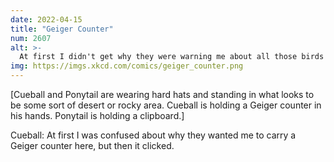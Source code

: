 ```yaml
---
date: 2022-04-15
title: "Geiger Counter"
num: 2607
alt: >-
  At first I didn't get why they were warning me about all those birds sitting on the wire, but then I understood.
img: https://imgs.xkcd.com/comics/geiger_counter.png
---
```

[Cueball and Ponytail are wearing hard hats and standing in what looks to be some sort of desert or rocky area. Cueball is holding a Geiger counter in his hands. Ponytail is holding a clipboard.]

Cueball: At first I was confused about why they wanted me to carry a Geiger counter here, but then it clicked.